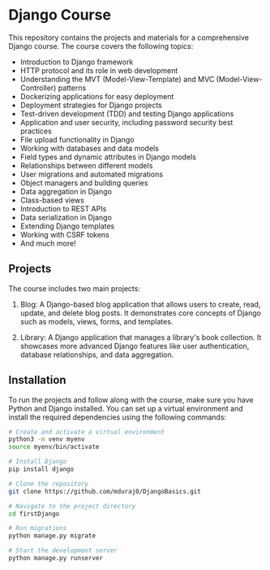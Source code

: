 # Django Course

This repository contains the projects and materials for a comprehensive Django course. The course covers the following topics:

- Introduction to Django framework
- HTTP protocol and its role in web development
- Understanding the MVT (Model-View-Template) and MVC (Model-View-Controller) patterns
- Dockerizing applications for easy deployment
- Deployment strategies for Django projects
- Test-driven development (TDD) and testing Django applications
- Application and user security, including password security best practices
- File upload functionality in Django
- Working with databases and data models
- Field types and dynamic attributes in Django models
- Relationships between different models
- User migrations and automated migrations
- Object managers and building queries
- Data aggregation in Django
- Class-based views
- Introduction to REST APIs
- Data serialization in Django
- Extending Django templates
- Working with CSRF tokens
- And much more!

## Projects

The course includes two main projects:

1. Blog: A Django-based blog application that allows users to create, read, update, and delete blog posts. It demonstrates core concepts of Django such as models, views, forms, and templates.

2. Library: A Django application that manages a library's book collection. It showcases more advanced Django features like user authentication, database relationships, and data aggregation.

## Installation

To run the projects and follow along with the course, make sure you have Python and Django installed. You can set up a virtual environment and install the required dependencies using the following commands:

```bash
# Create and activate a virtual environment
python3 -m venv myenv
source myenv/bin/activate

# Install Django
pip install django

# Clone the repository
git clone https://github.com/mduraj0/DjangoBasics.git

# Navigate to the project directory
cd firstDjango

# Run migrations
python manage.py migrate

# Start the development server
python manage.py runserver
